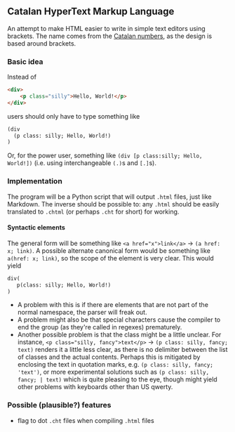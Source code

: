 ## Catalan HyperText Markup Language
An attempt to make HTML easier to write in simple text editors using brackets.
The name comes from the [Catalan numbers](https://en.wikipedia.org/wiki/Catalan_number),
as the design is based around brackets.

### Basic idea
Instead of 
```html
<div>
    <p class="silly">Hello, World!</p>
</div>
```
users should only have to type something like
```html
(div
  (p class: silly; Hello, World!)
)
```
Or, for the power user, something like `(div [p class:silly; Hello, World!])`
(i.e. using interchangeable `(.)`s and `[.]`s).
### Implementation
The program will be a Python script that will output `.html` files, just like Markdown.
The inverse should be possible to: any `.html` should be easily translated to 
`.chtml` (or perhaps `.cht` for short) for working.

#### Syntactic elements
The general form will be something like `<a href="x">link</a>` → `(a href: x; link)`. 
A possible alternate canonical form would be something like `a(href: x; link)`, so the
scope of the element is very clear. This would yield
```html
div(
   p(class: silly; Hello, World!)
)
```
- A problem with this is if there are elements that are not part of the normal namespace, the parser
will freak out.
- A problem might also be that special characters cause the compiler to end the group (as they're
called in regexes) prematurely.
- Another possible problem is that the class might be a little unclear. For instance,
`<p class="silly, fancy">text</p>` → `(p class: silly, fancy; text)` renders it a little less clear,
as there is no delimiter between the list of classes and the actual contents. Perhaps this is
mitigated by enclosing the text in quotation marks, e.g. `(p class: silly, fancy; 'text')`, or
more experimental solutions such as `(p class: silly, fancy; | text)` which is quite pleasing
to the eye, though might yield other problems with keyboards other than US qwerty.


### Possible (plausible?) features
- flag to dot `.cht` files when compiling `.html` files
